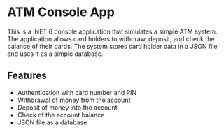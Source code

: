 # ATM Console App

This is a .NET 6 console application that simulates a simple ATM system. The application allows card holders to withdraw, deposit, and check the balance of their cards. The system stores card holder data in a JSON file and uses it as a simple database.

## Features

- Authentication with card number and PIN
- Withdrawal of money from the account
- Deposit of money into the account
- Check of the account balance
- JSON file as a database


